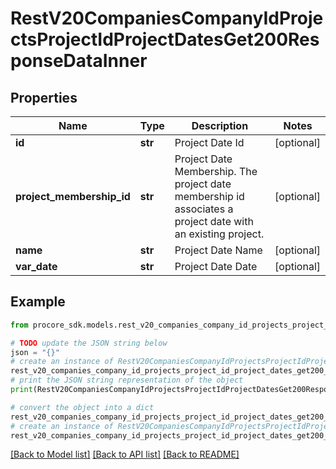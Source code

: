 # RestV20CompaniesCompanyIdProjectsProjectIdProjectDatesGet200ResponseDataInner


## Properties

Name | Type | Description | Notes
------------ | ------------- | ------------- | -------------
**id** | **str** | Project Date Id | [optional] 
**project_membership_id** | **str** | Project Date Membership. The project date membership id associates a project date with an existing project. | [optional] 
**name** | **str** | Project Date Name | [optional] 
**var_date** | **str** | Project Date Date | [optional] 

## Example

```python
from procore_sdk.models.rest_v20_companies_company_id_projects_project_id_project_dates_get200_response_data_inner import RestV20CompaniesCompanyIdProjectsProjectIdProjectDatesGet200ResponseDataInner

# TODO update the JSON string below
json = "{}"
# create an instance of RestV20CompaniesCompanyIdProjectsProjectIdProjectDatesGet200ResponseDataInner from a JSON string
rest_v20_companies_company_id_projects_project_id_project_dates_get200_response_data_inner_instance = RestV20CompaniesCompanyIdProjectsProjectIdProjectDatesGet200ResponseDataInner.from_json(json)
# print the JSON string representation of the object
print(RestV20CompaniesCompanyIdProjectsProjectIdProjectDatesGet200ResponseDataInner.to_json())

# convert the object into a dict
rest_v20_companies_company_id_projects_project_id_project_dates_get200_response_data_inner_dict = rest_v20_companies_company_id_projects_project_id_project_dates_get200_response_data_inner_instance.to_dict()
# create an instance of RestV20CompaniesCompanyIdProjectsProjectIdProjectDatesGet200ResponseDataInner from a dict
rest_v20_companies_company_id_projects_project_id_project_dates_get200_response_data_inner_from_dict = RestV20CompaniesCompanyIdProjectsProjectIdProjectDatesGet200ResponseDataInner.from_dict(rest_v20_companies_company_id_projects_project_id_project_dates_get200_response_data_inner_dict)
```
[[Back to Model list]](../README.md#documentation-for-models) [[Back to API list]](../README.md#documentation-for-api-endpoints) [[Back to README]](../README.md)


